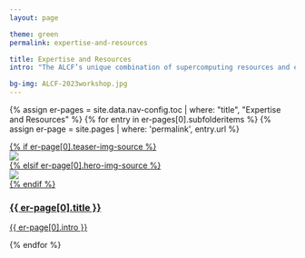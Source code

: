 ```yaml
---
layout: page

theme: green
permalink: expertise-and-resources

title: Expertise and Resources
intro: "The ALCF’s unique combination of supercomputing resources and expertise is helping its user community to accelerate the pace of scientific discovery and innovation."

bg-img: ALCF-2023workshop.jpg
---
```


<div class="teasers">

{% assign er-pages = site.data.nav-config.toc | where: "title", "Expertise and Resources" %}
{% for entry in er-pages[0].subfolderitems %}
{% assign er-page = site.pages | where: 'permalink', entry.url %}


<div class="teaser">
  <a href="{{ site.url }}/{{ entry.url }}">
  	<div class="image-wrapper">
  	  {% if er-page[0].teaser-img-source %}
      <div><img src="{{ site.url }}/assets/images/{{ er-page[0].teaser-img-source }}"></div>
      {% elsif er-page[0].hero-img-source %}
      <div><img src="{{ site.url }}/assets/images/{{ er-page[0].hero-img-source }}"></div>
      {% endif %}
  		<div class="hover-scrim"></div>
  	</div>
  	<div class="content-wrapper">
  		<h3>{{ er-page[0].title }}</h3>
  		<p>{{ er-page[0].intro }}</p>
  	</div>
  </a>
</div>

{% endfor %}

</div>

